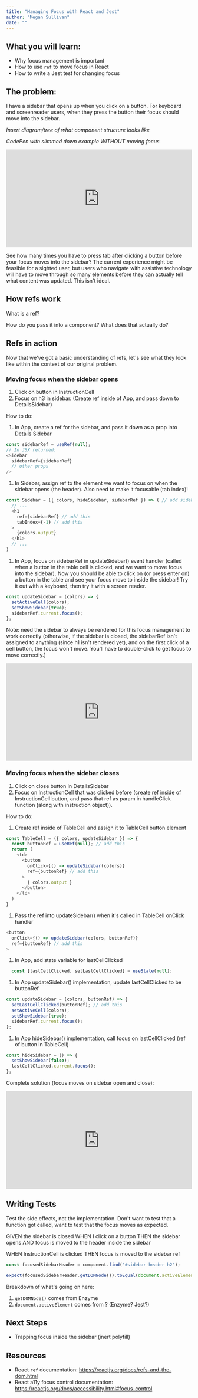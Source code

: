 ```yaml
---
title: "Managing Focus with React and Jest"
author: "Megan Sullivan"
date: ""
---
```


## What you will learn:
* Why focus management is important
* How to use `ref` to move focus in React
* How to write a Jest test for changing focus

## The problem:
I have a sidebar that opens up when you click on a button. For keyboard and screenreader users, when they press the button their focus should move into the sidebar.

_Insert diagram/tree of what component structure looks like_

_CodePen with slimmed down example WITHOUT moving focus_

<iframe height="265" style="width: 100%;" scrolling="no" title="Managing Focus in React" src="https://codepen.io/meganesu/embed/preview/OJVXwer?height=265&theme-id=dark&default-tab=js,result" frameborder="no" allowtransparency="true" allowfullscreen="true">
  See the Pen <a href='https://codepen.io/meganesu/pen/OJVXwer'>Managing Focus in React</a> by Megan Sullivan
  (<a href='https://codepen.io/meganesu'>@meganesu</a>) on <a href='https://codepen.io'>CodePen</a>.
</iframe>

See how many times you have to press tab after clicking a button before your focus moves into the sidebar? The current experience might be feasible for a sighted user, but users who navigate with assistive technology will have to move through so many elements before they can actually tell what content was updated. This isn't ideal.

## How refs work

What is a ref?

How do you pass it into a component? What does that actually do?

## Refs in action

Now that we've got a basic understanding of refs, let's see what they look like within the context of our original problem.

### Moving focus when the sidebar opens

1. Click on button in InstructionCell
1. Focus on h3 in sidebar. (Create ref inside of App, and pass down to DetailsSidebar)

How to do:

1. In App, create a ref for the sidebar, and pass it down as a prop into Details Sidebar
```javascript
const sidebarRef = useRef(null);
// In JSX returned:
<Sidebar
  sidebarRef={sidebarRef}
  // other props
/>
```
1. In Sidebar, assign ref to the element we want to focus on when the sidebar opens (the header). Also need to make it focusable (tab index)!
```javascript
const Sidebar = ({ colors, hideSidebar, sidebarRef }) => ( // add sidebarRef prop
  // ...
  <h1
    ref={sidebarRef} // add this
    tabIndex={-1} // add this
  >
    {colors.output}
  </h1>
  // ...
)
```
1. In App, focus on sidebarRef in updateSidebar() event handler (called when a button in the table cell is clicked, and we want to move focus into the sidebar). Now you should be able to click on (or press enter on) a button in the table and see your focus move to inside the sidebar! Try it out with a keyboard, then try it with a screen reader.
```javascript
const updateSidebar = (colors) => {
  setActiveCell(colors);
  setShowSidebar(true);
  sidebarRef.current.focus();
};
```

Note: need the sidebar to always be rendered for this focus management to work correctly (otherwise, if the sidebar is closed, the sidebarRef isn't assigned to anything (since h1 isn't rendered yet), and on the first click of a cell button, the focus won't move. You'll have to double-click to get focus to move correctly.)

<iframe height="265" style="width: 100%;" scrolling="no" title="Managing Focus in React (move focus on sidebar open only)" src="https://codepen.io/meganesu/embed/preview/jOPMbGX?height=265&theme-id=dark&default-tab=js,result" frameborder="no" allowtransparency="true" allowfullscreen="true">
  See the Pen <a href='https://codepen.io/meganesu/pen/jOPMbGX'>Managing Focus in React (move focus on sidebar open only)</a> by Megan Sullivan
  (<a href='https://codepen.io/meganesu'>@meganesu</a>) on <a href='https://codepen.io'>CodePen</a>.
</iframe>

### Moving focus when the sidebar closes

1. Click on close button in DetailsSidebar
1. Focus on InstructionCell that was clicked before (create ref inside of InstructionCell button, and pass that ref as param in handleClick function (along with instruction object)).

How to do:

1. Create ref inside of TableCell and assign it to TableCell button element
```javascript
const TableCell = ({ colors, updateSidebar }) => {
  const buttonRef = useRef(null); // add this
  return (
    <td>
      <button
        onClick={() => updateSidebar(colors)}
        ref={buttonRef} // add this
      >
        { colors.output }
      </button>
    </td>
  )
}
```
1. Pass the ref into updateSidebar() when it's called in TableCell onClick handler
```javascript
<button
  onClick={() => updateSidebar(colors, buttonRef)}
  ref={buttonRef} // add this
>
```
1. In App, add state variable for lastCellClicked
```javascript
  const [lastCellClicked, setLastCellClicked] = useState(null);
```
1. In App updateSidebar() implementation, update lastCellClicked to be buttonRef
```javascript
const updateSidebar = (colors, buttonRef) => {
  setLastCellClicked(buttonRef); // add this
  setActiveCell(colors);
  setShowSidebar(true);
  sidebarRef.current.focus();
};
```
1. In App hideSidebar() implementation, call focus on lastCellClicked (ref of button in TableCell)
```javascript
const hideSidebar = () => {
  setShowSidebar(false);
  lastCellClicked.current.focus();
};
```

Complete solution (focus moves on sidebar open and close):

<iframe height="265" style="width: 100%;" scrolling="no" title="Managing Focus in React (move focus on sidebar open and close)" src="https://codepen.io/meganesu/embed/preview/abOmwbg?height=265&theme-id=dark&default-tab=js,result" frameborder="no" allowtransparency="true" allowfullscreen="true">
  See the Pen <a href='https://codepen.io/meganesu/pen/abOmwbg'>Managing Focus in React (move focus on sidebar open and close)</a> by Megan Sullivan
  (<a href='https://codepen.io/meganesu'>@meganesu</a>) on <a href='https://codepen.io'>CodePen</a>.
</iframe>

## Writing Tests

Test the side effects, not the implementation. Don't want to test that a function got called, want to test that the focus moves as expected.

GIVEN the sidebar is closed
WHEN I click on a button
THEN the sidebar opens
AND focus is moved to the header inside the sidebar

WHEN InstructionCell is clicked
THEN focus is moved to the sidebar ref

```javascript
const focusedSidebarHeader = component.find('#sidebar-header h2');

expect(focusedSidebarHeader.getDOMNode()).toEqual(document.activeElement);
```

Breakdown of what's going on here:
1. `getDOMNode()` comes from Enzyme
1. `document.activeElement` comes from ? (Enzyme? Jest?)

## Next Steps

* Trapping focus inside the sidebar (inert polyfill)

## Resources

- React `ref` documentation: https://reactjs.org/docs/refs-and-the-dom.html
- React a11y focus control documentation: https://reactjs.org/docs/accessibility.html#focus-control
